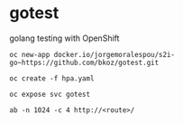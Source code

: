 # gotest
golang testing with OpenShift

```
oc new-app docker.io/jorgemoralespou/s2i-go~https://github.com/bkoz/gotest.git

oc create -f hpa.yaml

oc expose svc gotest

ab -n 1024 -c 4 http://<route>/
```


